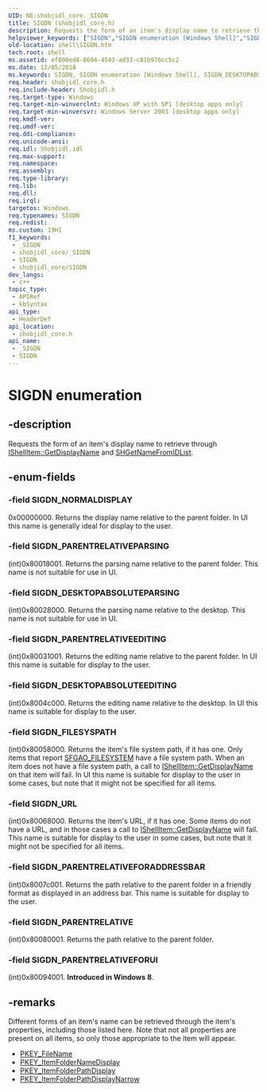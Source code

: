 ```yaml
---
UID: NE:shobjidl_core._SIGDN
title: SIGDN (shobjidl_core.h)
description: Requests the form of an item's display name to retrieve through IShellItem::GetDisplayName and SHGetNameFromIDList.
helpviewer_keywords: ["SIGDN","SIGDN enumeration [Windows Shell]","SIGDN_DESKTOPABSOLUTEEDITING","SIGDN_DESKTOPABSOLUTEPARSING","SIGDN_FILESYSPATH","SIGDN_NORMALDISPLAY","SIGDN_PARENTRELATIVE","SIGDN_PARENTRELATIVEEDITING","SIGDN_PARENTRELATIVEFORADDRESSBAR","SIGDN_PARENTRELATIVEFORUI","SIGDN_PARENTRELATIVEPARSING","SIGDN_URL","inet_SIGDN","shell.SIGDN","shobjidl_core/SIGDN","shobjidl_core/SIGDN_DESKTOPABSOLUTEEDITING","shobjidl_core/SIGDN_DESKTOPABSOLUTEPARSING","shobjidl_core/SIGDN_FILESYSPATH","shobjidl_core/SIGDN_NORMALDISPLAY","shobjidl_core/SIGDN_PARENTRELATIVE","shobjidl_core/SIGDN_PARENTRELATIVEEDITING","shobjidl_core/SIGDN_PARENTRELATIVEFORADDRESSBAR","shobjidl_core/SIGDN_PARENTRELATIVEFORUI","shobjidl_core/SIGDN_PARENTRELATIVEPARSING","shobjidl_core/SIGDN_URL"]
old-location: shell\SIGDN.htm
tech.root: shell
ms.assetid: ef800ed8-8694-4543-ad33-c81b976cc5c2
ms.date: 12/05/2018
ms.keywords: SIGDN, SIGDN enumeration [Windows Shell], SIGDN_DESKTOPABSOLUTEEDITING, SIGDN_DESKTOPABSOLUTEPARSING, SIGDN_FILESYSPATH, SIGDN_NORMALDISPLAY, SIGDN_PARENTRELATIVE, SIGDN_PARENTRELATIVEEDITING, SIGDN_PARENTRELATIVEFORADDRESSBAR, SIGDN_PARENTRELATIVEFORUI, SIGDN_PARENTRELATIVEPARSING, SIGDN_URL, inet_SIGDN, shell.SIGDN, shobjidl_core/SIGDN, shobjidl_core/SIGDN_DESKTOPABSOLUTEEDITING, shobjidl_core/SIGDN_DESKTOPABSOLUTEPARSING, shobjidl_core/SIGDN_FILESYSPATH, shobjidl_core/SIGDN_NORMALDISPLAY, shobjidl_core/SIGDN_PARENTRELATIVE, shobjidl_core/SIGDN_PARENTRELATIVEEDITING, shobjidl_core/SIGDN_PARENTRELATIVEFORADDRESSBAR, shobjidl_core/SIGDN_PARENTRELATIVEFORUI, shobjidl_core/SIGDN_PARENTRELATIVEPARSING, shobjidl_core/SIGDN_URL
req.header: shobjidl_core.h
req.include-header: Shobjidl.h
req.target-type: Windows
req.target-min-winverclnt: Windows XP with SP1 [desktop apps only]
req.target-min-winversvr: Windows Server 2003 [desktop apps only]
req.kmdf-ver: 
req.umdf-ver: 
req.ddi-compliance: 
req.unicode-ansi: 
req.idl: Shobjidl.idl
req.max-support: 
req.namespace: 
req.assembly: 
req.type-library: 
req.lib: 
req.dll: 
req.irql: 
targetos: Windows
req.typenames: SIGDN
req.redist: 
ms.custom: 19H1
f1_keywords:
 - _SIGDN
 - shobjidl_core/_SIGDN
 - SIGDN
 - shobjidl_core/SIGDN
dev_langs:
 - c++
topic_type:
 - APIRef
 - kbSyntax
api_type:
 - HeaderDef
api_location:
 - shobjidl_core.h
api_name:
 - _SIGDN
 - SIGDN
---
```


# SIGDN enumeration


## -description

Requests the form of an item's display name to retrieve through <a href="/windows/desktop/api/shobjidl_core/nf-shobjidl_core-ishellitem-getdisplayname">IShellItem::GetDisplayName</a> and <a href="/windows/desktop/api/shobjidl_core/nf-shobjidl_core-shgetnamefromidlist">SHGetNameFromIDList</a>.

## -enum-fields

### -field SIGDN_NORMALDISPLAY

0x00000000. Returns the display name relative to the parent folder. In UI this name is generally ideal for display to the user.

### -field SIGDN_PARENTRELATIVEPARSING

(int)0x80018001. Returns the parsing name relative to the parent folder. This name is not suitable for use in UI.

### -field SIGDN_DESKTOPABSOLUTEPARSING

(int)0x80028000. Returns the parsing name relative to the desktop. This name is not suitable for use in UI.

### -field SIGDN_PARENTRELATIVEEDITING

(int)0x80031001. Returns the editing name relative to the parent folder. In UI this name is suitable for display to the user.

### -field SIGDN_DESKTOPABSOLUTEEDITING

(int)0x8004c000. Returns the editing name relative to the desktop. In UI this name is suitable for display to the user.

### -field SIGDN_FILESYSPATH

(int)0x80058000. Returns the item's file system path, if it has one. Only items that report <a href="/windows/desktop/shell/sfgao">SFGAO_FILESYSTEM</a> have a file system path. When an item does not have a file system path, a call to <a href="/windows/desktop/api/shobjidl_core/nf-shobjidl_core-ishellitem-getdisplayname">IShellItem::GetDisplayName</a> on that item will fail. In UI this name is suitable for display to the user in some cases, but note that it might not be specified for all items.

### -field SIGDN_URL

(int)0x80068000. Returns the item's URL, if it has one. Some items do not have a URL, and in those cases a call to <a href="/windows/desktop/api/shobjidl_core/nf-shobjidl_core-ishellitem-getdisplayname">IShellItem::GetDisplayName</a> will fail. This name is suitable for display to the user in some cases, but note that it might not be specified for all items.

### -field SIGDN_PARENTRELATIVEFORADDRESSBAR

(int)0x8007c001. Returns the path relative to the parent folder in a friendly format as displayed in an address bar. This name is suitable for display to the user.

### -field SIGDN_PARENTRELATIVE

(int)0x80080001. Returns the path relative to the parent folder.

### -field SIGDN_PARENTRELATIVEFORUI

(int)0x80094001. <b>Introduced in Windows 8</b>.

## -remarks

Different forms of an item's name can be retrieved through the item's properties, including those listed here. Note that not all properties are present on all items, so only those appropriate to the item will appear.
            
                

<ul>
<li>
<a href="/windows/desktop/properties/props-system-filename">PKEY_FileName</a>
</li>
<li>
<a href="/windows/desktop/properties/props-system-itemfoldernamedisplay">PKEY_ItemFolderNameDisplay</a>
</li>
<li>
<a href="/windows/desktop/properties/props-system-itemfolderpathdisplay">PKEY_ItemFolderPathDisplay</a>
</li>
<li>
<a href="/windows/desktop/properties/props-system-itemfolderpathdisplaynarrow">PKEY_ItemFolderPathDisplayNarrow</a>
</li>
</ul>

